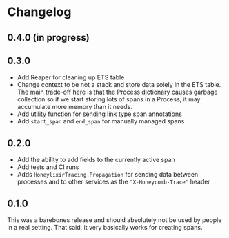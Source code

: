# Changelog

## 0.4.0 (in progress)

## 0.3.0

* Add Reaper for cleaning up ETS table
* Change context to be not a stack and store data solely in the ETS table. The main trade-off here is that the Process dictionary causes garbage collection so if we start storing lots of spans in a Process, it may accumulate more memory than it needs.
* Add utility function for sending link type span annotations
* Add `start_span` and `end_span` for manually managed spans

## 0.2.0

* Add the ability to add fields to the currently active span
* Add tests and CI runs
* Adds `HoneylixirTracing.Propagation` for sending data between processes and to other services as the `"X-Honeycomb-Trace"` header

## 0.1.0

This was a barebones release and should absolutely not be used by people in a real setting. That said, it very basically works for creating spans.
